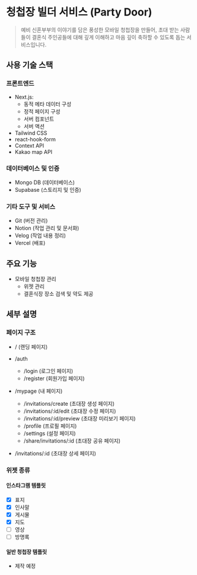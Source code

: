 # 청첩장 빌더 서비스 (Party Door)

> 예비 신혼부부의 이야기를 담은 풍성한 모바일 청첩장을 만들어, 초대 받는 사람들이 결혼식 주인공들에 대해 깊게 이해하고 마음 깊이 축하할 수 있도록 돕는 서비스입니다.

## 사용 기술 스택

### 프론트엔드

- Next.js:
  - 동적 메타 데이터 구성
  - 정적 페이지 구성
  - 서버 컴포넌트
  - 서버 액션
- Tailwind CSS
- react-hook-form
- Context API
- Kakao map API

### 데이터베이스 및 인증

- Mongo DB (데이터베이스)
- Supabase (스토리지 및 인증)

### 기타 도구 및 서비스

- Git (버전 관리)
- Notion (작업 관리 및 문서화)
- Velog (작업 내용 정리)
- Vercel (배포)

## 주요 기능

- 모바일 청첩장 관리
  - 위젯 관리
  - 결혼식장 장소 검색 및 약도 제공

## 세부 설명

### 페이지 구조

- / (랜딩 페이지)

- /auth

  - /login (로그인 페이지)
  - /register (회원가입 페이지)

- /mypage (내 페이지)

  - /invitations/create (초대장 생성 페이지)
  - /invitations/:id/edit (초대장 수정 페이지)
  - /invitations/:id/preview (초대장 미리보기 페이지)
  - /profile (프로필 페이지)
  - /settings (설정 페이지)
  - /share/invitations/:id (초대장 공유 페이지)

- /invitations/:id (초대장 상세 페이지)

### 위젯 종류

#### 인스타그램 템플릿

- [x] 표지
- [x] 인사말
- [x] 게시물
- [x] 지도
- [ ] 영상
- [ ] 방명록

#### 일반 청첩장 템플릿

- 제작 예정
